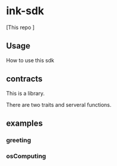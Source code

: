 # ink-sdk
[This repo ]

## Usage
How to use this sdk

## contracts
This is a library.

There are two traits and serveral functions.

## examples

### greeting

### osComputing